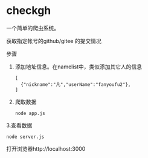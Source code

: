 # checkgh
一个简单的爬虫系统。

获取指定帐号的github/gitee 的提交情况



步骤

1. 添加地址信息。在namelist中，类似添加其它人的信息

   ```
   [
     {"nickname":"凡","userName":"fanyoufu2"},
   ]   
   ```

2. 爬取数据

   ```
   node app.js
   ```

3.查看数据

```
node server.js
```

打开浏览器http://localhost:3000

